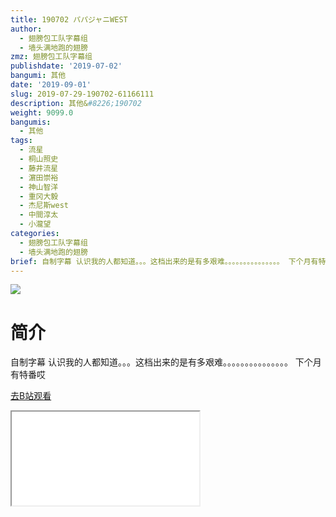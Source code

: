 ```yaml
---
title: 190702 パパジャニWEST
author:
  - 翅膀包工队字幕组
  - 墙头满地跑的翅膀
zmz: 翅膀包工队字幕组
publishdate: '2019-07-02'
bangumi: 其他
date: '2019-09-01'
slug: 2019-07-29-190702-61166111
description: 其他&#8226;190702
weight: 9099.0
bangumis:
  - 其他
tags:
  - 流星
  - 桐山照史
  - 藤井流星
  - 濵田崇裕
  - 神山智洋
  - 重冈大毅
  - 杰尼斯west
  - 中間淳太
  - 小瀧望
categories:
  - 翅膀包工队字幕组
  - 墙头满地跑的翅膀
brief: 自制字幕 认识我的人都知道。。。这档出来的是有多艰难。。。。。。。。。。。。。。。 下个月有特番哎
---
```

![](https://raw.githubusercontent.com/tcgriffith/owaraisite/master/static/tmpimg/d1a9ee8224fe28586dc9e21e3f45b0cc6efcafd0.jpg.480.jpg)
# 简介  
自制字幕
认识我的人都知道。。。这档出来的是有多艰难。。。。。。。。。。。。。。。
下个月有特番哎  

[去B站观看](https://www.bilibili.com/video/av61166111/)
<div class ="resp-container"><iframe class="testiframe" src="//player.bilibili.com/player.html?aid=61166111"", scrolling="no", allowfullscreen="true" > </iframe></div> 
